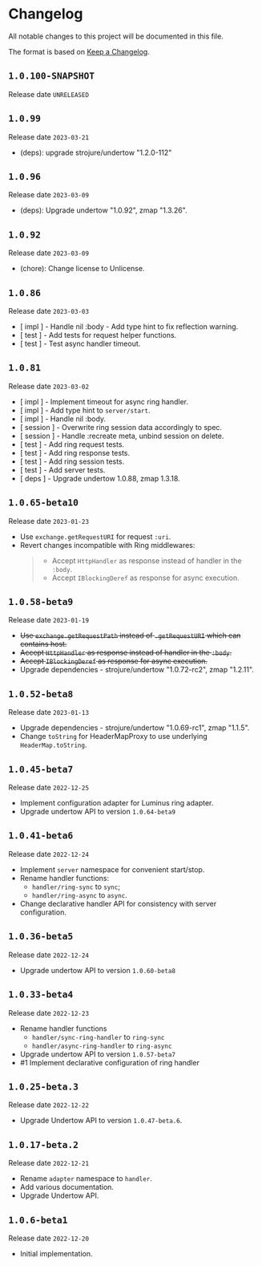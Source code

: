 # Changelog

All notable changes to this project will be documented in this file.

The format is based on [Keep a Changelog](https://keepachangelog.com/en/1.0.0/).

## `1.0.100-SNAPSHOT`

Release date `UNRELEASED`

## `1.0.99`

Release date `2023-03-21`

- (deps): upgrade strojure/undertow "1.2.0-112"

## `1.0.96`

Release date `2023-03-09`

- (deps): Upgrade undertow "1.0.92", zmap "1.3.26".

## `1.0.92`

Release date `2023-03-09`

- (chore): Change license to Unlicense.

## `1.0.86`

Release date `2023-03-03`

- \[ impl ] - Handle nil :body - Add type hint to fix reflection warning.
- \[ test ] - Add tests for request helper functions.
- \[ test ] - Test async handler timeout.

## `1.0.81`

Release date `2023-03-02`

- \[ impl ] - Implement timeout for async ring handler.
- \[ impl ] - Add type hint to `server/start`.
- \[ impl ] - Handle nil :body.
- \[ session ] - Overwrite ring session data accordingly to spec.
- \[ session ] - Handle :recreate meta, unbind session on delete.
- \[ test ] - Add ring request tests.
- \[ test ] - Add ring response tests.
- \[ test ] - Add ring session tests.
- \[ test ] - Add server tests.
- \[ deps ] - Upgrade undertow 1.0.88, zmap 1.3.18.

## `1.0.65-beta10`

Release date `2023-01-23`

- Use `exchange.getRequestURI` for request `:uri`.
- Revert changes incompatible with Ring middlewares:
  > - Accept `HttpHandler` as response instead of handler in the `:body`.
  > - Accept `IBlockingDeref` as response for async execution.

## `1.0.58-beta9`

Release date `2023-01-19`

- ~~Use `exchange.getRequestPath` instead of `.getRequestURI` which can contains
  host.~~
- ~~Accept `HttpHandler` as response instead of handler in the `:body`.~~
- ~~Accept `IBlockingDeref` as response for async execution.~~
- Upgrade dependencies - strojure/undertow "1.0.72-rc2", zmap "1.2.11".

## `1.0.52-beta8`

Release date `2023-01-13`

- Upgrade dependencies - strojure/undertow "1.0.69-rc1", zmap "1.1.5".
- Change `toString` for HeaderMapProxy to use underlying `HeaderMap.toString`.

## `1.0.45-beta7`

Release date `2022-12-25`

- Implement configuration adapter for Luminus ring adapter.
- Upgrade undertow API to version `1.0.64-beta9`

## `1.0.41-beta6`

Release date `2022-12-24`

- Implement `server` namespace for convenient start/stop.
- Rename handler functions:
    - `handler/ring-sync` to `sync`;
    - `handler/ring-async` to `async`.
- Change declarative handler API for consistency with server configuration.

## `1.0.36-beta5`

Release date `2022-12-24`

- Upgrade undertow API to version `1.0.60-beta8`

## `1.0.33-beta4`

Release date `2022-12-23`

- Rename handler functions
    - `handler/sync-ring-handler` to `ring-sync`
    - `handler/async-ring-handler` to `ring-async`
- Upgrade undertow API to version `1.0.57-beta7`
- #1 Implement declarative configuration of ring handler

## `1.0.25-beta.3`

Release date `2022-12-22`

- Upgrade Undertow API to version `1.0.47-beta.6`.

## `1.0.17-beta.2`

Release date `2022-12-21`

- Rename `adapter` namespace to `handler`.
- Add various documentation.
- Upgrade Undertow API.

## `1.0.6-beta1`

Release date `2022-12-20`

- Initial implementation.
